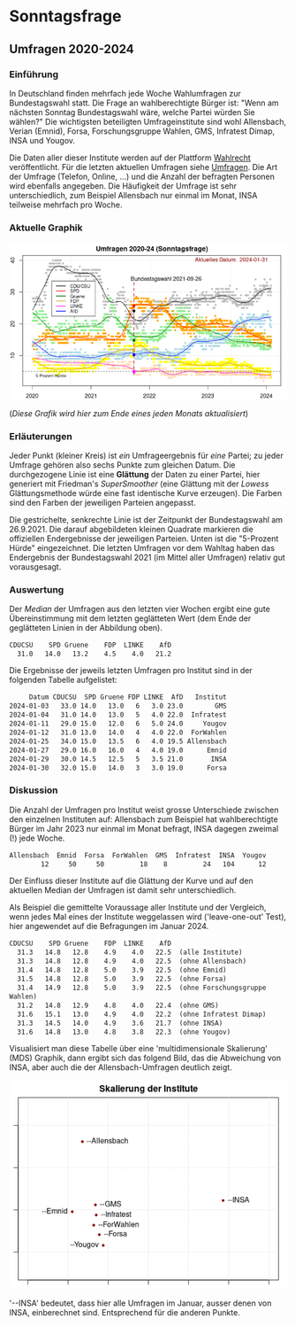# Sonntagsfrage

## Umfragen 2020-2024

### Einführung

In Deutschland finden mehrfach jede Woche Wahlumfragen zur Bundestagswahl statt. Die Frage an wahlberechtigte Bürger ist: "Wenn am nächsten Sonntag Bundestagswahl wäre, welche Partei würden Sie wählen?" Die wichtigsten beteiligten Umfrageinstitute sind wohl Allensbach, Verian (Emnid), Forsa, Forschungsgruppe Wahlen, GMS, Infratest Dimap, INSA und Yougov.

Die Daten aller dieser Institute werden auf der Plattform [Wahlrecht](https://www.wahlrecht.de/) veröffentlicht. Für die letzten aktuellen Umfragen siehe [Umfragen](https://www.wahlrecht.de/umfragen/). Die Art der Umfrage (Telefon, Online, ...) und die Anzahl der befragten Personen wird ebenfalls angegeben. Die Häufigkeit der Umfrage ist sehr unterschiedlich, zum Beispiel Allensbach nur einmal im Monat, INSA teilweise mehrfach pro Woche.


### Aktuelle Graphik

![Abb. Sonntagsfrage](Umfragen.png)

(*Diese Grafik wird hier zum Ende eines jeden Monats aktualisiert*)


### Erläuterungen

Jeder Punkt (kleiner Kreis) ist *ein* Umfrageergebnis für *eine* Partei; zu jeder Umfrage gehören also sechs Punkte zum gleichen Datum. Die durchgezogene Linie ist eine **Glättung** der Daten zu einer Partei, hier generiert mit Friedman's *SuperSmoother* (eine Glättung mit der *Lowess* Glättungsmethode würde eine fast identische Kurve erzeugen). Die Farben sind den Farben der jeweiligen Parteien angepasst.

Die gestrichelte, senkrechte Linie ist der Zeitpunkt der Bundestagswahl am 26.9.2021. Die darauf abgebildeten kleinen Quadrate markieren die offiziellen Endergebnisse der jeweiligen Parteien. Unten ist die "5-Prozent Hürde" eingezeichnet. Die letzten Umfragen vor dem Wahltag haben das Endergebnis der Bundestagswahl 2021 (im Mittel aller Umfragen) relativ gut vorausgesagt.


### Auswertung

Der *Median* der Umfragen aus den letzten vier Wochen ergibt eine gute Übereinstimmung mit dem letzten geglätteten Wert (dem Ende der geglätteten Linien in der Abbildung oben).

    CDUCSU    SPD Gruene    FDP  LINKE    AfD 
      31.0   14.0   13.2    4.5    4.0   21.2 

Die Ergebnisse der jeweils letzten Umfragen pro Institut sind in der folgenden Tabelle aufgelistet:

         Datum CDUCSU  SPD Gruene FDP LINKE  AfD   Institut
    2024-01-03   33.0 14.0   13.0   6   3.0 23.0        GMS
    2024-01-04   31.0 14.0   13.0   5   4.0 22.0  Infratest
    2024-01-11   29.0 15.0   12.0   6   5.0 24.0     Yougov
    2024-01-12   31.0 13.0   14.0   4   4.0 22.0  ForWahlen
    2024-01-25   34.0 15.0   13.5   6   4.0 19.5 Allensbach
    2024-01-27   29.0 16.0   16.0   4   4.0 19.0      Emnid
    2024-01-29   30.0 14.5   12.5   5   3.5 21.0       INSA
    2024-01-30   32.0 15.0   14.0   3   3.0 19.0      Forsa


### Diskussion

Die Anzahl der Umfragen pro Institut weist grosse Unterschiede zwischen den einzelnen Instituten auf: Allensbach zum Beispiel hat wahlberechtigte Bürger im Jahr 2023 nur einmal im Monat befragt, INSA dagegen zweimal (!) jede Woche.

    Allensbach  Emnid  Forsa  ForWahlen  GMS  Infratest  INSA  Yougov 
            12     50     50         18    8         24   104      12
      
Der Einfluss dieser Institute auf die Glättung der Kurve und auf den aktuellen Median der Umfragen ist damit sehr unterschiedlich.

Als Beispiel die gemittelte Voraussage aller Institute und der Vergleich, wenn jedes Mal eines der Institute weggelassen wird ('leave-one-out' Test), hier angewendet auf die Befragungen im Januar 2024.

    CDUCSU    SPD Gruene    FDP  LINKE    AfD 
      31.3   14.8   12.8    4.9    4.0   22.5  (alle Institute)
      31.3   14.8   12.8    4.9    4.0   22.5  (ohne Allensbach)
      31.4   14.8   12.8    5.0    3.9   22.5  (ohne Emnid)
      31.5   14.8   12.8    5.0    3.9   22.5  (ohne Forsa)
      31.4   14.9   12.8    5.0    3.9   22.5  (ohne Forschungsgruppe Wahlen)
      31.2   14.8   12.9    4.8    4.0   22.4  (ohne GMS)
      31.6   15.1   13.0    4.9    4.0   22.2  (ohne Infratest Dimap)
      31.3   14.5   14.0    4.9    3.6   21.7  (ohne INSA)
      31.6   14.8   13.0    4.8    3.8   22.3  (ohne Yougov)

Visualisiert man diese Tabelle über eine 'multidimensionale Skalierung' (MDS) Graphik, dann ergibt sich das folgend Bild, das die Abweichung von INSA, aber auch die der Allensbach-Umfragen deutlich zeigt.

![MDS Grafik](mdscaling.png)

'--INSA' bedeutet, dass hier alle Umfragen im Januar, ausser denen von INSA, einberechnet sind. Entsprechend für die anderen Punkte.
